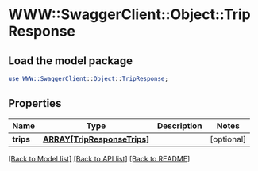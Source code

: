 # WWW::SwaggerClient::Object::TripResponse

## Load the model package
```perl
use WWW::SwaggerClient::Object::TripResponse;
```

## Properties
Name | Type | Description | Notes
------------ | ------------- | ------------- | -------------
**trips** | [**ARRAY[TripResponseTrips]**](TripResponseTrips.md) |  | [optional] 

[[Back to Model list]](../README.md#documentation-for-models) [[Back to API list]](../README.md#documentation-for-api-endpoints) [[Back to README]](../README.md)


